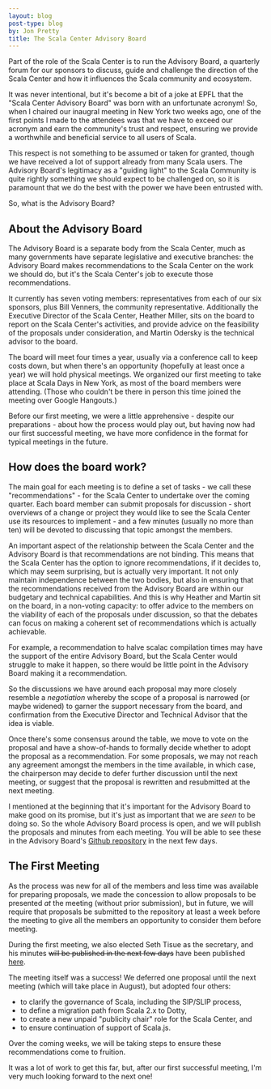 ```yaml
---
layout: blog
post-type: blog
by: Jon Pretty
title: The Scala Center Advisory Board
---
```


Part of the role of the Scala Center is to run the Advisory Board, a quarterly
forum for our sponsors to discuss, guide and challenge the direction of the
Scala Center and how it influences the Scala community and ecosystem.

It was never intentional, but it's become a bit of a joke at EPFL that the
"Scala Center Advisory Board" was born with an unfortunate acronym! So, when I
chaired our inaugral meeting in New York two weeks ago, one of the first points
I made to the attendees was that we have to exceed our acronym and earn the
community's trust and respect, ensuring we provide a worthwhile and beneficial
service to all users of Scala.

This respect is not something to be assumed or taken for granted, though we
have received a lot of support already from many Scala users. The Advisory
Board's legitimacy as a "guiding light" to the Scala Community is quite rightly
something we should expect to be challenged on, so it is paramount that we do
the best with the power we have been entrusted with.

So, what is the Advisory Board?

## About the Advisory Board

The Advisory Board is a separate body from the Scala Center, much as many
governments have separate legislative and executive branches: the Advisory
Board makes recommendations to the Scala Center on the work we should do, but
it's the Scala Center's job to execute those recommendations.

It currently has seven voting members: representatives from each of our six
sponsors, plus Bill Venners, the community representative. Additionally the
Executive Director of the Scala Center, Heather Miller, sits on the board to
report on the Scala Center's activities, and provide advice on the feasibility
of the proposals under consideration, and Martin Odersky is the technical
advisor to the board.

The board will meet four times a year, usually via a conference call to keep
costs down, but when there's an opportunity (hopefully at least once a year) we
will hold physical meetings. We organized our first meeting to take place at
Scala Days in New York, as most of the board members were attending. (Those who
couldn't be there in person this time joined the meeting over Google
Hangouts.)

Before our first meeting, we were a little apprehensive - despite our
preparations - about how the process would play out, but having now had our
first successful meeting, we have more confidence in the format for typical
meetings in the future.

## How does the board work?

The main goal for each meeting is to define a set of tasks - we call these
"recommendations" - for the Scala Center to undertake over the coming quarter.
Each board member can submit proposals for discussion - short overviews of a
change or project they would like to see the Scala Center use its resources to
implement - and a few minutes (usually no more than ten) will be devoted to
discussing that topic amongst the members.

An important aspect of the relationship between the Scala Center and the
Advisory Board is that recommendations are not binding. This means that the
Scala Center has the option to ignore recommendations, if it decides to, which
may seem surprising, but is actually very important. It not only maintain
independence between the two bodies, but also in ensuring that the
recommendations received from the Advisory Board are within our budgetary and
technical capabilities. And this is why Heather and Martin sit on the board, in
a non-voting capacity: to offer advice to the members on the viability of each
of the proposals under discussion, so that the debates can focus on making a
coherent set of recommendations which is actually achievable.

For example, a recommendation to halve scalac compilation times may have the
support of the entire Advisory Board, but the Scala Center would struggle to
make it happen, so there would be little point in the Advisory Board making it
a recommendation.

So the discussions we have around each proposal may more closely resemble a
*negotiation* whereby the scope of a proposal is narrowed (or maybe widened) to
garner the support necessary from the board, and confirmation from the
Executive Director and Technical Advisor that the idea is viable.

Once there's some consensus around the table, we move to vote on the proposal
and have a show-of-hands to formally decide whether to adopt the proposal as a
recommendation. For some proposals, we may not reach any agreement amongst the
members in the time available, in which case, the chairperson may decide to
defer further discussion until the next meeting, or suggest that the proposal
is rewritten and resubmitted at the next meeting.

I mentioned at the beginning that it's important for the Advisory Board to make
good on its promise, but it's just as important that we are *seen* to be doing
so. So the whole Advisory Board process is open, and we will publish the
proposals and minutes from each meeting. You will be able to see these in the
Advisory Board's [Github
repository](https://github.com/scalacenter/advisoryboard/) in the next few
days.

## The First Meeting

As the process was new for all of the members and less time was available for
preparing proposals, we made the concession to allow proposals to be presented
*at* the meeting (without prior submission), but in future, we will require
that proposals be submitted to the repository at least a week before the
meeting to give all the members an opportunity to consider them before meeting.

During the first meeting, we also elected Seth Tisue as the secretary, and his
minutes ~~will be published in the next few days~~ have been published
[here](https://scala.epfl.ch/records.html).

The meeting itself was a success! We deferred one proposal until the next
meeting (which will take place in August), but adopted four others:

 - to clarify the governance of Scala, including the SIP/SLIP process,
 - to define a migration path from Scala 2.x to Dotty,
 - to create a new unpaid "publicity chair" role for the Scala Center, and
 - to ensure continuation of support of Scala.js.

Over the coming weeks, we will be taking steps to ensure these recommendations
come to fruition.

It was a lot of work to get this far, but, after our first successful meeting,
I'm very much looking forward to the next one!

